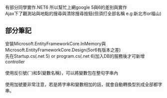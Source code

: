 有部分同學實作.NET6 所以幫忙上網google 5與6的差別與實作<BR>
Ajax下了觀測站與地點的搜尋與清除搜尋按鈕(但須打全部名稱 e.g:新北市or福山)
<BR>
## 部分筆記
安裝Microsoft.EntityFrameworkCore.InMemory與Microsoft.EntityFrameworkCore.Design(5or6有版本之差)<BR>
先在Startup.cs(.net 5) or program.cs(.net 6)加入DB的服務後才可新增controller<BR><BR>
使用反引號(``)和${變數名稱}，可以將變數包在整句字串內<BR><BR>使用加號要非常注意，若是將字串和變數相加的話，就會自動轉換型別成全部都字串。
